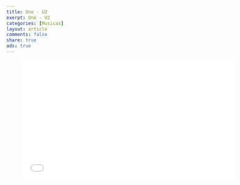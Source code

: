 ```yaml
---
title: One - U2
exerpt: One - U2
categories: [Musicas]
layout: article
comments: false
share: true
ads: true
---
```


<figure>
<iframe width="560" height="315" src="//www.youtube.com/embed/1VuuSnzO_t0" frameborder="0" allowfullscreen></iframe>
</figure>
